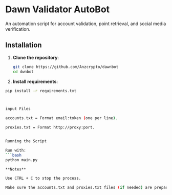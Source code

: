 # **Dawn Validator AutoBot**

An automation script for account validation, point retrieval, and social media verification.

## **Installation**
1. **Clone the repository**:  
   ```bash
   git clone https://github.com/Anzcrypto/dawnbot
   cd dwnbot

2. **Install requirements**:
```bash
pip install -r requirements.txt



input Files

accounts.txt = Format email:token (one per line).

proxies.txt = Format http://proxy:port.


Running the Script

Run with:
```bash
python main.py

**Notes**

Use CTRL + C to stop the process.

Make sure the accounts.txt and proxies.txt files (if needed) are prepared.
